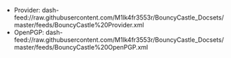 - Provider: dash-feed://raw.githubusercontent.com/M1lk4fr3553r/BouncyCastle_Docsets/master/feeds/BouncyCastle%20Provider.xml
- OpenPGP: dash-feed://raw.githubusercontent.com/M1lk4fr3553r/BouncyCastle_Docsets/master/feeds/BouncyCastle%20OpenPGP.xml
